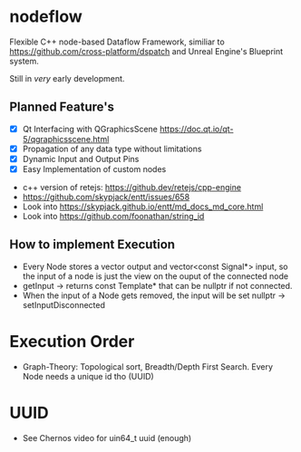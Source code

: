 # nodeflow

Flexible C++ node-based Dataflow Framework, similiar to
https://github.com/cross-platform/dspatch and Unreal Engine's Blueprint system.

Still in _very_ early development.

## Planned Feature's
- [x] Qt Interfacing with QGraphicsScene https://doc.qt.io/qt-5/qgraphicsscene.html
- [x] Propagation of any data type without limitations
- [x] Dynamic Input and Output Pins
- [x] Easy Implementation of custom nodes 

- c++ version of retejs: https://github.dev/retejs/cpp-engine
- https://github.com/skypjack/entt/issues/658
- Look into https://skypjack.github.io/entt/md_docs_md_core.html
- Look into https://github.com/foonathan/string_id

## How to implement Execution
- Every Node stores a vector<Signal> output and vector<const Signal*> input, so the input of a node is just the view on the ouput of the connected node
- getInput -> returns const Template* that can be nullptr if not connected.
- When the input of a Node gets removed, the input will be set nullptr -> setInputDisconnected
# Execution Order
- Graph-Theory: Topological sort, Breadth/Depth First Search. Every Node needs a unique id tho (UUID)

# UUID
- See Chernos video for uin64_t uuid (enough)


<!--
- Look into ChaiScript Types
  -  any.hpp https://github.com/ChaiScript/ChaiScript/blob/3aa1fa8278efaa369487f5a7203f3b483a6ae09c/include/chaiscript/dispatchkit/any.hpp
  -  boxed_value https://github.com/ChaiScript/ChaiScript/blob/3aa1fa8278efaa369487f5a7203f3b483a6ae09c/include/chaiscript/dispatchkit/boxed_value.hpp
  -  compile time typeid https://github.dev/ChaiScript/ChaiScript/blob/develop/include/chaiscript/dispatchkit/type_conversions.hpp -->
